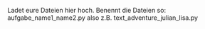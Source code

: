 Ladet eure Dateien hier hoch. 
Benennt die Dateien so: aufgabe_name1_name2.py also z.B. text_adventure_julian_lisa.py
